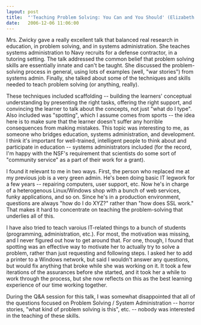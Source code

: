 ```yaml
---
layout: post
title:  "'Teaching Problem Solving: You Can and You Should' (Elizabeth Zwicky)"
date:   2006-12-06 11:06:00
---
```



Mrs.  Zwicky gave a really excellent talk that balanced real research in
education, in problem solving, and in systems administration.  She teaches
systems administration to Navy recruits for a defense contractor, in a tutoring
setting.  The talk addressed the common belief that problem solving skills are
essentially innate and can't be taught.  She discussed the problem-solving
process in general, using lots of examples (well, "war stories") from systems
admin.  Finally, she talked about some of the techniques and skills needed to
teach problem solving (or anything, really).

These techniques included scaffolding -- building the learners' conceptual
understanding by presenting the right tasks, offering the right support, and
convincing the learner to talk about the concepts, not just "what do I type".
Also included was "spotting", which I assume comes from sports -- the idea here
is to make sure that the learner doesn't suffer any horrible consequences from
making mistakes. This topic was interesting to me, as someone who bridges
education, systems administration, and development.  I think it's important for
well-trained, intelligent people to think about and participate in education --
systems administrators included (for the record, I'm happy with the NSF's
requirement that scientists do some sort of "community service" as a part of
their work for a grant).

I found it relevant to me in two ways.  First, the person who replaced me at my
previous job is a very green admin.  He's been doing basic IT legwork for a few
years -- repairing computers, user support, etc.  Now he's in charge of a
heterogenous Linux/Windows shop with a bunch of web services, funky
applications, and so on.  Since he's in a production environment, questions are
always "how do I do XYZ?" rather than "how does SSL work."  That makes it hard
to concentrate on teaching the problem-solving that underlies all of this.

I have also tried to teach varoius IT-related things to a bunch of students
(programming, administration, etc.).  For most, the motivation was missing, and
I never figured out how to get around that.  For one, though, I found that
spotting was an effective way to motivate her to actually try to solve a
problem, rather than just requesting and following steps.  I asked her to add a
printer to a Windows network, but said I wouldn't answer any questions, but
would fix anything that broke while she was working on it.  It took a few
iterations of the assurances before she started, and it took her a while to
work through the process, but she now reflects on this as the best learning
experience of our time working together.

During the Q&A session for this talk, I was somewhat disappointed that all
of the questions focused on Problem Solving / System Administration -- horror
stories, "what kind of problem solving is this", etc. -- nobody was interested
in the teaching of these skills.


